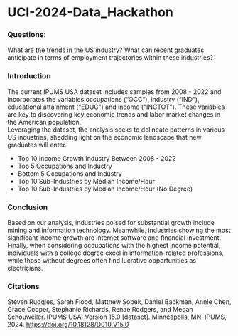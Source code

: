 # UCI-2024-Data_Hackathon

### Questions: 
What are the trends in the US industry? What can recent graduates anticipate in terms of employment trajectories within these industries? 

### Introduction
The current IPUMS USA dataset includes samples from 2008 - 2022 and incorporates the variables occupations (“OCC”), industry (“IND”), educational attainment (“EDUC”) and income (“INCTOT”). These variables are key to discovering key economic trends and labor market changes in the American population.   
Leveraging the dataset, the analysis seeks to delineate patterns in various US industries, shedding light on the economic landscape that new graduates will enter.   

- Top 10 Income Growth Industry Between 2008 - 2022
- Top 5 Occupations and Industry 
- Bottom 5 Occupations and Industry
- Top 10 Sub-Industries by Median Income/Hour
- Top 10 Sub-Industries by Median Income/Hour (No Degree)

### Conclusion
Based on our analysis, industries poised for substantial growth include mining and information technology. Meanwhile, industries showing the most significant income growth are internet software and financial investment. Finally, when considering occupations with the highest income potential, individuals with a college degree excel in information-related professions, while those without degrees often find lucrative opportunities as electricians.

### Citations
Steven Ruggles, Sarah Flood, Matthew Sobek, Daniel Backman, Annie Chen, Grace Cooper, Stephanie Richards, Renae Rodgers, and Megan Schouweiler. IPUMS USA: Version 15.0 [dataset]. Minneapolis, MN: IPUMS, 2024. https://doi.org/10.18128/D010.V15.0
